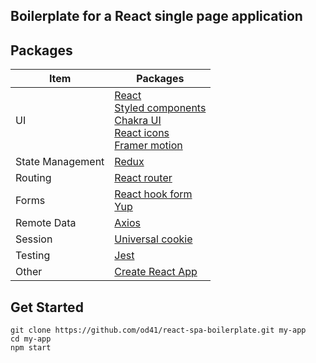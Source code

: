 ## Boilerplate for a React single page application

## Packages

| Item | Packages |
| ----------- | ----------- |
| UI |  [React](https://reactjs.org/docs/getting-started.html) <br>[Styled components](https://styled-components.com/docs/)<br>[Chakra UI](https://chakra-ui.com/docs/getting-started)<br>[React icons](https://react-icons.github.io/react-icons)<br>[Framer motion](https://www.framer.com/docs/) |
| State Management| [Redux](https://redux.js.org/api/api-reference) |
| Routing | [React router](https://reactrouter.com/web/guides/quick-start) |
| Forms | [React hook form](https://react-hook-form.com/get-started)<br> [Yup](https://github.com/jquense/yup#api) |
| Remote Data | [Axios](https://axios-http.com/docs/intro) |
| Session | [Universal cookie](https://github.com/reactivestack/cookies/tree/master/packages/universal-cookie#readme) |
| Testing | [Jest](https://jestjs.io/docs/getting-started) |
| Other | [Create React App](https://facebook.github.io/create-react-app/docs/getting-started) |


## Get Started
```
git clone https://github.com/od41/react-spa-boilerplate.git my-app
cd my-app
npm start
```




